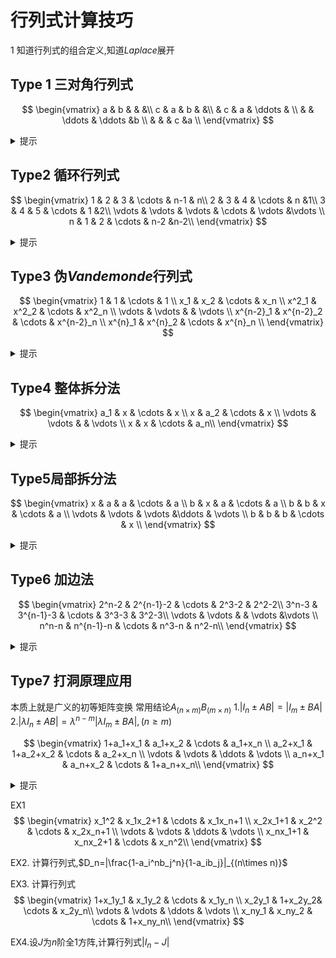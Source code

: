 # 行列式计算技巧

1  知道行列式的组合定义,知道$Laplace$展开


## Type 1 三对角行列式

$$
\begin{vmatrix}
   a    &     b    &         &    &\\
   c    &     a    &   b     &    &\\
        &     c    &   a     & \ddots   & \\
        &         &   \ddots      & \ddots  &b  \\ 
                &         &        & c  &a \\ 
\end{vmatrix}
$$

<details>
  <summary>提示</summary>

  记行列式为$D_n$,按第一行或者第一列展开,第二个式子再按行或列展开,得到
  $D_n,D_{n-1},D_{n-2}$的迭代式,考虑其特征方程,构造两(一)个类等比数列,迭代到底,最后消去$D_{n-1}$即可
  
</details>


## Type2 循环行列式
$$
\begin{vmatrix}
   1    &     2    &   3      & \cdots    & n-1 &  n\\
   2    &     3    &   4     &  \cdots  & n      &1\\
   3    &     4    &   5     &  \cdots  & 1      &2\\
   \vdots     &     \vdots     &  \vdots      &  \cdots  & \vdots       &\vdots \\
   n   &     1    &   2    &  \cdots  & n-2     &n-2\\
\end{vmatrix}
$$
<details>
  <summary>提示</summary>

注意到,很多行都和上一行相差一个1,所以可以依次从最后一行开始减去上一行,然后会得到一个斜着的爪形行列式
</details>


## Type3  伪$Vandemonde$行列式
$$
\begin{vmatrix}
   1    &     1       & \cdots    & 1 \\
   x_1  &    x_2     & \cdots   &  x_n \\
  x^2_1  &    x^2_2     & \cdots   &  x^2_n \\
  \vdots     &     \vdots     &  & \vdots   \\
    x^{n-2}_1  &    x^{n-2}_2     & \cdots   &  x^{n-2}_n \\
      x^{n}_1  &    x^{n}_2     & \cdots   &  x^{n}_n \\
\end{vmatrix}
$$

<details>
  <summary>提示</summary>

插入$n-1$行,插入第$n+1$列为$1,y,y^2....y^n$,考虑$y^{n-1}$的系数
</details>


## Type4 整体拆分法
$$
\begin{vmatrix}
   a_1    &     x       & \cdots    & x \\
   x  &    a_2    & \cdots   &  x \\
  \vdots     &     \vdots     &  & \vdots   \\
      x  &    x     & \cdots   &  a_n\\
\end{vmatrix}
$$
<details>
  <summary>提示</summary>

将每一列的$a_i$拆为$x+a_i-x$,x=x+0,进行$2^n$次行列式列拆分,考虑列中含有$(x,x....x)^T$列数的情况
</details>

## Type5局部拆分法
$$
\begin{vmatrix}
   x    &     a    &   a      & \cdots    & a \\
   b    &     x   &  a    &  \cdots  & a     \\
   b   &     b   &   x    &  \cdots  & a      \\
   \vdots     &     \vdots     &  \vdots      &\ddots  & \vdots       \\
   b   &     b   &   b   &  \cdots  & x   \\
\end{vmatrix}
$$

<details>
  <summary>提示</summary>

只拆第一列,然后分别展开,最后化为迭代式
</details>

## Type6 加边法
$$
\begin{vmatrix}
   2^n-2    &     2^{n-1}-2         & \cdots    & 2^3-2 &  2^2-2\\
   3^n-3    &     3^{n-1}-3         & \cdots    & 3^3-3 &  3^2-3\\
   \vdots     &       \vdots      &   & \vdots       &\vdots \\
   n^n-n   &     n^{n-1}-n         & \cdots    & n^3-n &  n^2-n\\
\end{vmatrix}
$$
<details>
  <summary>提示</summary>

加入第一列$1,2,3...n$行为$1,0....0$,然后把$-1,-2...-n$都干掉
</details>


## Type7 打洞原理应用
本质上就是广义的初等矩阵变换
常用结论$A_{(n \times m)}$$B_{(m \times n)}$
1.$|I_n \pm AB|=|I_m \pm BA|$
2.$|\lambda I_n \pm AB|=\lambda ^{n-m}|\lambda I_m \pm BA| , (n\ge m)$ 

$$
\begin{vmatrix}
   1+a_1+x_1   &     a_1+x_2      & \cdots    & a_1+x_n \\
   a_2+x_1  &    1+a_2+x_2    & \cdots   &  a_2+x_n \\
  \vdots     &     \vdots     &  \ddots & \vdots   \\
      a_n+x_1 &    a_n+x_2    & \cdots   &  1+a_n+x_n\\
\end{vmatrix}
$$
<details>
  <summary>提示</summary>

$D_n=I_n+AB$,一半,n取n,m一般有几个数相加就取几,
$A_{(n \times 2)}$ $B_{(2 \times n)}$
$$
A=\begin{pmatrix}
   a_1 & 1 \\
   a_2 & 1 \\
   \vdots &\vdots \\
   a_n&1
\end{pmatrix}
B=\begin{pmatrix}
   1   & 1   &\cdots &1\\
   x_1 & x_2 &\cdots &x_n \\
\end{pmatrix}
$$
|D_n|=|I_n+AB|=|I2+BA|=
$$
\begin{vmatrix}
   \begin{pmatrix}
        1 & 0 \\
        0 & 1 \\
    \end{pmatrix}+
     \begin{pmatrix}
        \sum a_i & n \\
        \sum a_i x_i & \sum x_i \\
    \end{pmatrix}
\end{vmatrix}
$$
然后就是个二阶行列式,我就不算了
</details>

EX1
$$
\begin{vmatrix}
   x_1^2  &    x_1x_2+1     & \cdots    & x_1x_n+1 \\
   x_2x_1+1 &    x_2^2   & \cdots   &  x_2x_n+1 \\
  \vdots     &     \vdots     & \ddots  & \vdots   \\
      x_nx_1+1 &    x_nx_2+1    & \cdots   &  x_n^2\\
\end{vmatrix}
$$


EX2.
计算行列式,$D_n=|\frac{1-a_i^nb_j^n}{1-a_ib_j}|_{(n\times n)}$

EX3.
计算行列式
$$
\begin{vmatrix}
   1+x_1y_1  &    x_1y_2    & \cdots    & x_1y_n \\
   x_2y_1 &    1+x_2y_2& \cdots   &  x_2y_n\\
  \vdots     &     \vdots     & \ddots  & \vdots   \\
      x_ny_1 &    x_ny_2    & \cdots   &  1+x_ny_n\\
\end{vmatrix}
$$

EX4.设$J$为$n$阶全1方阵,计算行列式$|I_n-J|$